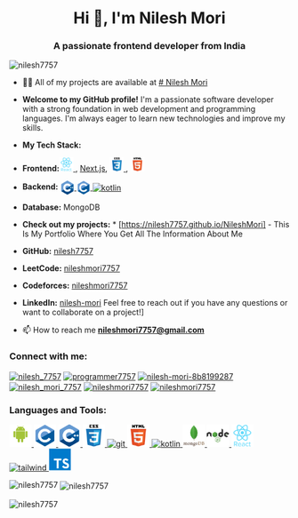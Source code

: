 <h1 align="center">Hi 👋, I'm Nilesh Mori</h1>
<h3 align="center">A passionate frontend developer from India</h3>

<p align="left"> <img src="https://komarev.com/ghpvc/?username=nilesh7757&label=Profile%20views&color=0e75b6&style=flat" alt="nilesh7757" /> </p>

- 👨‍💻 All of my projects are available at [# Nilesh Mori ](https://github.com/nilesh7757)
- **Welcome to my GitHub profile!** I'm a passionate software developer with a strong foundation in web development and programming languages. I'm always eager to learn new technologies and improve my skills.
- **My Tech Stack:**
- **Frontend:**[<img src="https://raw.githubusercontent.com/devicons/devicon/master/icons/react/react-original-wordmark.svg" alt="react" width="25" height="25"/> </a> <a href="https://tailwindcss.com/" target="_blank" rel="noreferrer">](https://react.dev/), [Next.js](https://nextjs.org/), [<img src="https://raw.githubusercontent.com/devicons/devicon/master/icons/css3/css3-original-wordmark.svg" alt="css3" width="25" height="25"/> ](https://developer.mozilla.org/en-US/docs/Web/CSS), [<img src="https://raw.githubusercontent.com/devicons/devicon/master/icons/html5/html5-original-wordmark.svg" alt="html5" width="25" height="25"/> ](https://developer.mozilla.org/en-US/docs/Web/HTML)
- **Backend:** [<img src="https://raw.githubusercontent.com/devicons/devicon/master/icons/cplusplus/cplusplus-original.svg" align="center" alt="cplusplus" width="25" height="25"/> </a> <a href="https://www.w3schools.com/css/" target="_blank" rel="noreferrer">](https://cplusplus.com/)  [<img src="https://raw.githubusercontent.com/devicons/devicon/master/icons/c/c-original.svg" align="center" alt="c" width="25" height="25"/> </a> <a href="https://www.w3schools.com/cpp/" target="_blank" rel="noreferrer">](https://en.wikipedia.org/wiki/C_(programming_language))  [ <img src="https://www.vectorlogo.zone/logos/kotlinlang/kotlinlang-icon.svg"  align ="center" alt="kotlin" width="25" height="20"/> </a> <a href="https://www.mongodb.com/" target="_blank" rel="noreferrer">](https://kotlinlang.org/)
- **Database:** MongoDB
- **Check out my projects:** * [https://nilesh7757.github.io/NileshMori] - This Is My Portfolio Where You Get All The Information About Me
- **GitHub:** [nilesh7757](https://github.com/nilesh7757)
- **LeetCode:** [nileshmori7757](https://leetcode.com/nileshmori7757/)
- **Codeforces:** [nileshmori7757](https://codeforces.com/profile/nileshmori7757)
- **LinkedIn:** [nilesh-mori](https://www.linkedin.com/in/nilesh-mori-7757n/)
  Feel free to reach out if you have any questions or want to collaborate on a project!]

- 📫 How to reach me **nileshmori7757@gmail.com**

<h3 align="left">Connect with me:</h3>
<p align="left">
<a href="https://dev.to/nilesh_7757" target="blank"><img align="center" src="https://raw.githubusercontent.com/rahuldkjain/github-profile-readme-generator/master/src/images/icons/Social/devto.svg" alt="nilesh_7757" height="30" width="40" /></a>
<a href="https://twitter.com/programmer7757" target="blank"><img align="center" src="https://raw.githubusercontent.com/rahuldkjain/github-profile-readme-generator/master/src/images/icons/Social/twitter.svg" alt="programmer7757" height="30" width="40" /></a>
<a href="https://linkedin.com/in/nilesh-mori-8b8199287" target="blank"><img align="center" src="https://raw.githubusercontent.com/rahuldkjain/github-profile-readme-generator/master/src/images/icons/Social/linked-in-alt.svg" alt="nilesh-mori-8b8199287" height="30" width="40" /></a>
<a href="https://instagram.com/nilesh_mori_7757" target="blank"><img align="center" src="https://raw.githubusercontent.com/rahuldkjain/github-profile-readme-generator/master/src/images/icons/Social/instagram.svg" alt="nilesh_mori_7757" height="30" width="40" /></a>
<a href="https://codeforces.com/profile/nileshmori7757" target="blank"><img align="center" src="https://raw.githubusercontent.com/rahuldkjain/github-profile-readme-generator/master/src/images/icons/Social/codeforces.svg" alt="nileshmori7757" height="30" width="40" /></a>
<a href="https://www.leetcode.com/nileshmori7757" target="blank"><img align="center" src="https://raw.githubusercontent.com/rahuldkjain/github-profile-readme-generator/master/src/images/icons/Social/leet-code.svg" alt="nileshmori7757" height="30" width="40" /></a>
</p>

<h3 align="left">Languages and Tools:</h3>
<p align="left"> <a href="https://developer.android.com" target="_blank" rel="noreferrer"> <img src="https://raw.githubusercontent.com/devicons/devicon/master/icons/android/android-original-wordmark.svg" alt="android" width="40" height="40"/> </a> <a href="https://www.cprogramming.com/" target="_blank" rel="noreferrer"> <img src="https://raw.githubusercontent.com/devicons/devicon/master/icons/c/c-original.svg" alt="c" width="40" height="40"/> </a> <a href="https://www.w3schools.com/cpp/" target="_blank" rel="noreferrer"> <img src="https://raw.githubusercontent.com/devicons/devicon/master/icons/cplusplus/cplusplus-original.svg" alt="cplusplus" width="40" height="40"/> </a> <a href="https://www.w3schools.com/css/" target="_blank" rel="noreferrer"> <img src="https://raw.githubusercontent.com/devicons/devicon/master/icons/css3/css3-original-wordmark.svg" alt="css3" width="40" height="40"/> </a> <a href="https://git-scm.com/" target="_blank" rel="noreferrer"> <img src="https://www.vectorlogo.zone/logos/git-scm/git-scm-icon.svg" alt="git" width="40" height="40"/> </a> <a href="https://www.w3.org/html/" target="_blank" rel="noreferrer"> <img src="https://raw.githubusercontent.com/devicons/devicon/master/icons/html5/html5-original-wordmark.svg" alt="html5" width="40" height="40"/> </a> <a href="https://kotlinlang.org" target="_blank" rel="noreferrer"> <img src="https://www.vectorlogo.zone/logos/kotlinlang/kotlinlang-icon.svg" alt="kotlin" width="40" height="40"/> </a> <a href="https://www.mongodb.com/" target="_blank" rel="noreferrer"> <img src="https://raw.githubusercontent.com/devicons/devicon/master/icons/mongodb/mongodb-original-wordmark.svg" alt="mongodb" width="40" height="40"/> </a> <a href="https://nodejs.org" target="_blank" rel="noreferrer"> <img src="https://raw.githubusercontent.com/devicons/devicon/master/icons/nodejs/nodejs-original-wordmark.svg" alt="nodejs" width="40" height="40"/> </a> <a href="https://reactjs.org/" target="_blank" rel="noreferrer"> <img src="https://raw.githubusercontent.com/devicons/devicon/master/icons/react/react-original-wordmark.svg" alt="react" width="40" height="40"/> </a> <a href="https://tailwindcss.com/" target="_blank" rel="noreferrer"> <img src="https://www.vectorlogo.zone/logos/tailwindcss/tailwindcss-icon.svg" alt="tailwind" width="40" height="40"/> </a> <a href="https://www.typescriptlang.org/" target="_blank" rel="noreferrer"> <img src="https://raw.githubusercontent.com/devicons/devicon/master/icons/typescript/typescript-original.svg" alt="typescript" width="40" height="40"/> </a> </p>

<p><img align="left" src="https://github-readme-stats.vercel.app/api/top-langs?username=nilesh7757&show_icons=true&locale=en&layout=compact" alt="nilesh7757" /></p>

<p>&nbsp;<img align="center" src="https://github-readme-stats.vercel.app/api?username=nilesh7757&show_icons=true&locale=en" alt="nilesh7757" /></p>

<p><img align="center" src="https://github-readme-streak-stats.herokuapp.com/?user=nilesh7757&" alt="nilesh7757" /></p>
